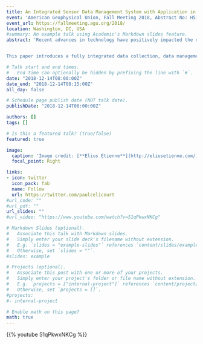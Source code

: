 ```yaml
---
title: An Integrated Sensor Data Management System with Application in Hydrology
event: 'American Geophysical Union, Fall Meeting 2018, Abstract No: H51E-01'
event_url: https://fallmeeting.agu.org/2018/
location: Washington, DC, USA
#summary: An example talk using Academic's Markdown slides feature.
abstract: 'Recent advances in technology have positively impacted the development of sensor networks. However, data management, a vital aspect of the sensor data collection process, has failed to keep pace. Therefore, current hydrological sensing solutions often suffer from a lack of homogenous metadata descriptions for both instrumentation and data item collected. These shortcomings may be attributed to the fact that the solutions are developed around data loggers which are not designed nor programmed to capture, operate on, and serve observations and accompanying metadata in a network. This makes sensors and sensor networks agnostic to each other and thus inherently creates the conditions for a heterogeneous mix of different semantic and syntactic systems. Such an inconsistency increases considerably the workload in the sensor post-deployment phase and human error in the installed data management system. 


This paper introduces a fully integrated data collection, data management and data curation solution designed to a) overcome the sensor-and-data management schism in hydrological observation systems and b) involve minimal human effort and expertise for its operation. It is composed of a) a software framework that supports metadata capture at the outset of the sensor deployment phase, data management, access, analysis and publication, to name a few and b) a sensor platform named TranscodX. TranscodX sets itself apart from dataloggers, in its capability to capture, transcode, and stream sensor measurements and corresponding metadata to an embedded standard data management framework. TranscodX further supports the capture, integration and processing of community-defined semantics and syntax using controlled vocabularies needed to enable information systems interoperability. Because of its extended capabilities, we labeled it a Transcoder rather than a data logger.'

# Talk start and end times.
#   End time can optionally be hidden by prefixing the line with `#`.
date: "2018-12-14T08:00:00Z"
date_end: "2018-12-14T08:15:00Z"
all_day: false

# Schedule page publish date (NOT talk date).
publishDate: "2018-12-14T08:00:00Z"

authors: []
tags: []

# Is this a featured talk? (true/false)
featured: true

image:
  caption: 'Image credit: [**Elius Etienne**](http://eliusetienne.com/)'
  focal_point: Right

links:
- icon: twitter
  icon_pack: fab
  name: Follow
  url: https://twitter.com/paulcelicourt
#url_code: ""
#url_pdf: ""
url_slides: ""
#url_video: "https://www.youtube.com/watch?v=51qPkwxNKCg"

# Markdown Slides (optional).
#   Associate this talk with Markdown slides.
#   Simply enter your slide deck's filename without extension.
#   E.g. `slides = "example-slides"` references `content/slides/example-slides.md`.
#   Otherwise, set `slides = ""`.
#slides: example

# Projects (optional).
#   Associate this post with one or more of your projects.
#   Simply enter your project's folder or file name without extension.
#   E.g. `projects = ["internal-project"]` references `content/project/deep-learning/index.md`.
#   Otherwise, set `projects = []`.
#projects:
#- internal-project

# Enable math on this page?
math: true
---
```

{{% youtube 51qPkwxNKCg %}}
